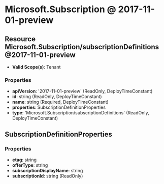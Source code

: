 # Microsoft.Subscription @ 2017-11-01-preview

## Resource Microsoft.Subscription/subscriptionDefinitions@2017-11-01-preview
* **Valid Scope(s)**: Tenant
### Properties
* **apiVersion**: '2017-11-01-preview' (ReadOnly, DeployTimeConstant)
* **id**: string (ReadOnly, DeployTimeConstant)
* **name**: string (Required, DeployTimeConstant)
* **properties**: SubscriptionDefinitionProperties
* **type**: 'Microsoft.Subscription/subscriptionDefinitions' (ReadOnly, DeployTimeConstant)

## SubscriptionDefinitionProperties
### Properties
* **etag**: string
* **offerType**: string
* **subscriptionDisplayName**: string
* **subscriptionId**: string (ReadOnly)

